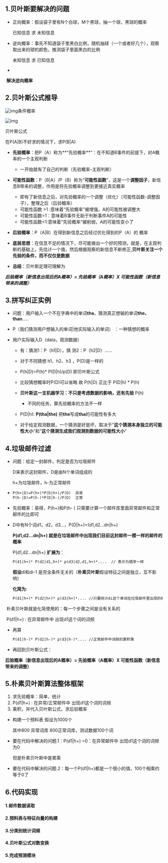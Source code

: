 ## 1.贝叶斯要解决的问题

- 正向概率：假设袋子里有N个白球，M个黑球，抽一个球，黑球的概率

  已知信息 求 未知信息

- 逆向概率：事先不知道袋子里黑白比例，随机抽球（一个或者好几个），观察取出来的球的颜色，推测袋子里面黑白的比例

  未知信息 求 已知信息

- 

​                                                                         **解决逆向概率**



## 2.贝叶斯公式推导

![img](https://s2.loli.net/2022/05/21/GvbVNioKar5H8Am.png)条件概率



![img](https://s2.loli.net/2022/05/21/9jeOBZEXSIn2yw8.png)

贝叶斯公式

在P(A|B)不好求的情况下，求P(B|A)



- **先验概率**：把P（A）称为**“先验概率**”：在不知道B事件的前提下，对A概率的一个主观判断
  - 一开始就有了自己的判断（先验概率-主观判断）

- **可能性函数**：P（B|A）/P（B）称为”**可能性函数**“，这是一个**调整因子**，新信息B带来的调整，作用是将先验概率调整到更接近真实概率
  - 即有了新信息之后，对先验概率的一个调整（优化）（可能性函数-调整因子），整理之后（后验概率）
  - 可能性函数 >1 :意味着“先验概率”被增强，A的可能性被调整大
  - 可能性函数=1：意味着B事件无助于判断事件A的可能性
  - 可能性函数<1:意味着”先验概率“被削弱，A的可能性变小了
- **后验概率**：P（A|B）在得到新信息之后经过优化得到的P（A）的 概率

- **底层思想**：在信息不足的情况下，尽可能做出一个好的预测，就是，在主观判断的基础上，先估计一个值，然后根据观察的新信息不断修正,**贝叶斯关注一个先验的条件，而不仅仅是数据**

- **总结**：贝叶斯定理可理解为

***后验概率（新信息出现后的A概率）=    先验概率（A概率）X 可能性函数（新信息带来的调整）***



## 3.拼写纠正实例

 

- 问题：用户输入一个不在字典中的单词**tha**，猜测真正想输的单词**the、than**.....
- P（我们猜测用户想输入的单词|他实际输入的单词）  ：一种猜想的概率

- 用户实际输入D（data，观测数据）

  - 有：猜测1：P（h1|D），猜 测2：P（h2|D）......

  - 对于不同猜想 h1、h2、h3 ，P(D)是一样的

  - P(h|D)=P(h)* P(D|h)/p(D)      即贝叶斯公式  
  - 比较猜想概率时P(D)可以省略    故  P(h|D)  正比于 P(D|h) * P(h)
  - **贝叶斯这一支机器学习：不只是考虑数据的影响，还有先验** P(h)
    - 不同的任务，算先验概率的方法不一样
  - P(D|h): **P(tha|the)**  把**the**写成**tha**的可能性有多大
  - 对于给定观测数据，一个猜测是好是坏，取决于”**这个猜测本身独立的可能性大小**“和”**这个猜测生成我们观测到数据的可能性大小**“

 





##  4.垃圾邮件过滤

- 问题：给定一封邮件，判定是否为垃圾邮件

  D来表示这封邮件，D是由N个单词组成的

  h+为垃圾邮件，h-为正常邮件

  

- ``` latex
  P(h+|D)=P(h+)*P(D|h+)/P(D)  异常
  P(h-|D)=P(h-)*P(D|h-)/P(D)  正常
  ```

  

- 先验概率：易得，P(h+)和P(h- ) 只需要计算一个邮件库里面异常邮件和正常邮件的比即可



- D中有N个词d1，d2，d3...，P(D|h+)=(d1,d2...dn|h+)

  **P(d1,d2...dn|h+) 就是在垃圾邮件中出现我们目前这封邮件一模一样的邮件的概率**

  P(d1,d2...dn|h+) **扩展为**：

  ```latex
  P(d1|h+)* P(d2|d1,h+)* p(d3|d2,d1,h+)*....  // 表示为顺序一样
  ```

  **假设**di和di-1 是完全条件无关的（**朴素贝叶斯**假设特征之间是独立，互不影响）

  **化简为**:

  ````latex
  P(d1|h+)* P(d2|h+)* p(d3|h+)*.... //只要统计di这个单词在垃圾邮件里出现的频率即可
  ````


​       朴素贝叶斯就是化简使用的：每一个步骤之间是没有关系的

​       P(d1|h+)  : 在异常邮件中 出现d1这个词的词频

- 再算

  ```latex
  P(d1|h-)* P(d2|h-)* p(d3|h-)*.... //正常邮件中词频的累积乘
  ```

- 再回到贝叶斯公式：



**后验概率（新信息出现后的A概率）=    先验概率（A概率）X 可能性函数（新信息带来的调整）**



## 5.朴素贝叶斯算法整体框架

1. 求先验概率：简单，统计
2.  P(d1|h+)  : 在异常/正常邮件中 出现d1这个词的词频
3. 乘积，并代入贝叶斯公式，求后验概率



- 构建一个预料表 假设为1000个 

  其中800 异常词库  800正常词库，测试数据100个词



- 要在代码中解决的问题.1：P(d1|h+) =0：在异常邮件中 出现d1这个词的词频为0

  但是朴素贝叶斯中是累乘

- 要在代码中解决的问题.2：每一个P(d1|h+)都是一个很小的值，100个相乘约等于0了

## 6.代码实现

#### 1.邮件数据读取

#### 2.预料表与特征向量的构建

#### 3.分类别统计词频

#### 4.贝叶斯公式对数变换

#### 5.完成预测模块